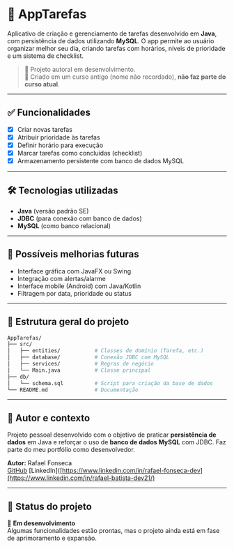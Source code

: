 # 📌 AppTarefas

Aplicativo de criação e gerenciamento de tarefas desenvolvido em **Java**, com persistência de dados utilizando **MySQL**. O app permite ao usuário organizar melhor seu dia, criando tarefas com horários, níveis de prioridade e um sistema de checklist.

> 🚧 Projeto autoral em desenvolvimento.  
> 🔧 Criado em um curso antigo (nome não recordado), **não faz parte do curso atual**.

---

## ✅ Funcionalidades

- [x] Criar novas tarefas  
- [x] Atribuir prioridade às tarefas  
- [x] Definir horário para execução  
- [x] Marcar tarefas como concluídas (checklist)  
- [x] Armazenamento persistente com banco de dados MySQL  

---

## 🛠️ Tecnologias utilizadas

- **Java** (versão padrão SE)  
- **JDBC** (para conexão com banco de dados)  
- **MySQL** (como banco relacional)

---

## 🔄 Possíveis melhorias futuras

- Interface gráfica com JavaFX ou Swing  
- Integração com alertas/alarme  
- Interface mobile (Android) com Java/Kotlin  
- Filtragem por data, prioridade ou status

---

## 📁 Estrutura geral do projeto

```bash
AppTarefas/
├── src/
│   ├── entities/           # Classes de domínio (Tarefa, etc.)
│   ├── database/           # Conexão JDBC com MySQL
│   ├── services/           # Regras de negócio
│   └── Main.java           # Classe principal
├── db/
│   └── schema.sql          # Script para criação da base de dados
└── README.md               # Documentação
```

---

## 🧠 Autor e contexto

Projeto pessoal desenvolvido com o objetivo de praticar **persistência de dados** em Java e reforçar o uso de **banco de dados MySQL** com JDBC. Faz parte do meu portfólio como desenvolvedor.

**Autor:** Rafael Fonseca  
[GitHub](https://github.com/RafaBatista21) 
[LinkedIn]([https://www.linkedin.com/in/rafael-fonseca-dev](https://www.linkedin.com/in/rafael-batista-dev21/)

---

## 📌 Status do projeto

🚧 **Em desenvolvimento**  
Algumas funcionalidades estão prontas, mas o projeto ainda está em fase de aprimoramento e expansão.
